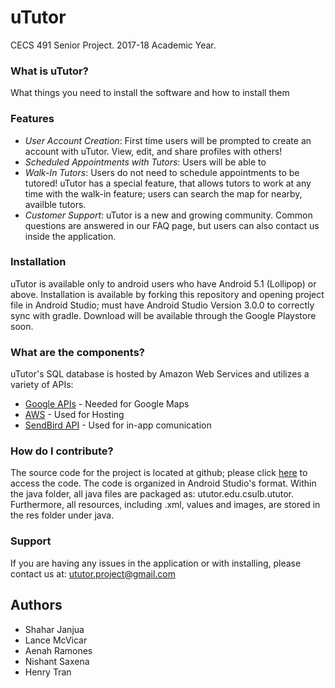 # uTutor

CECS 491 Senior Project. 2017-18 Academic Year.

### What is uTutor?

What things you need to install the software and how to install them

### Features

* *User Account Creation*: First time users will be prompted to create an account with uTutor. View, edit, and share profiles with others! 
* *Scheduled Appointments with Tutors*: Users will be able to 
* *Walk-In Tutors*: Users do not need to schedule appointments to be tutored! uTutor has a special feature, that allows tutors to work at any time with the walk-in feature; users can search the map for nearby, availble tutors.
* *Customer Support*: uTutor is a new and growing community. Common questions are answered in our FAQ page, but users can also contact us inside the application.

### Installation

uTutor is available only to android users who have Android 5.1 (Lollipop) or above. Installation is available by forking this repository and opening project file in Android Studio; must have Android Studio Version 3.0.0 to correctly sync with gradle. Download will be available through the Google Playstore soon.

### What are the components?

uTutor's SQL database is hosted by Amazon Web Services and utilizes a variety of APIs:
* [Google APIs](https://developers.google.com/apis-explorer/#p/) - Needed for Google Maps
* [AWS](https://aws.amazon.com) - Used for Hosting
* [SendBird API](https://sendbird.com) - Used for in-app comunication 

### How do I contribute?

The source code for the project is located at github; please click [here](https://github.com/aenahr/uTutor) to access the code. The code is organized in Android Studio's format. Within the java folder, all java files are packaged as: ututor.edu.csulb.ututor. Furthermore, all resources, including .xml, values and images, are stored in the res folder under java.

### Support

If you are having any issues in the application or with installing, please contact us at: ututor.project@gmail.com

## Authors

* Shahar Janjua
* Lance McVicar
* Aenah Ramones
* Nishant Saxena
* Henry Tran

